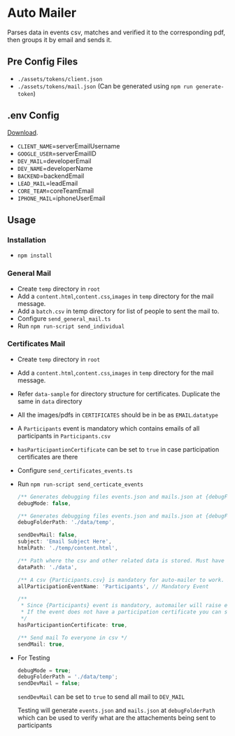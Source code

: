 # Auto Mailer

Parses data in events csv, matches and verified it to the corresponding pdf, then groups it by email and sends it.

## Pre Config Files

- `./assets/tokens/client.json`
- `./assets/tokens/mail.json` (Can be generated using `npm run generate-token`)

## .env Config

[Download](https://drive.google.com/drive/folders/1EvwqmuNksuRUwWCN28FU10LeqhgvOyp7?usp=sharing).

- `CLIENT_NAME`=serverEmailUsername
- `GOOGLE_USER`=serverEmailID
- `DEV_MAIL`=developerEmail
- `DEV_NAME`=developerName
- `BACKEND`=backendEmail
- `LEAD_MAIL`=leadEmail
- `CORE_TEAM`=coreTeamEmail
- `IPHONE_MAIL`=iphoneUserEmail

## Usage

### Installation

- `npm install`

### General Mail

- Create `temp` directory in `root`
- Add a `content.html`,`content.css`,`images` in `temp` directory for the mail message.
- Add a `batch.csv` in temp directory for list of people to sent the mail to.
- Configure `send_general_mail.ts`
- Run `npm run-script send_individual`

### Certificates Mail

- Create `temp` directory in `root`
- Add a `content.html`,`content.css`,`images` in `temp` directory for the mail message.
- Refer `data-sample` for directory structure for certificates. Duplicate the same in `data` directory
- All the images/pdfs in `CERTIFICATES` should be in be as `EMAIL`.`datatype`
- A `Participants` event is mandatory which contains emails of all participants in `Participants.csv`
- `hasParticipantionCertificate` can be set to `true` in case participation certificates are there
- Configure `send_certificates_events.ts`
- Run `npm run-script send_certicate_events`

    ```javascript
    /** Generates debugging files events.json and mails.json at {debugFolderPath} */
    debugMode: false,

    /** Generates debugging files events.json and mails.json at {debugFolderPath} */
    debugFolderPath: './data/temp',

    sendDevMail: false,
    subject: 'Email Subject Here',
    htmlPath: './temp/content.html',

    /** Path where the csv and other related data is stored. Must have the same structue of {data-sample} */
    dataPath: './data',

    /** A csv {Participants.csv} is mandatory for auto-mailer to work. It is a super set of all other csv events. */
    allParticipationEventName: 'Participants', // Mandatory Event

    /**
     * Since {Participants} event is mandatory, automailer will raise error if it could not find participant's certificates.
     * If the event does not have a participation certificate you can set {hasParticipantionCertificate} to false
     */
    hasParticipantionCertificate: true,

    /** Send mail To everyone in csv */
    sendMail: true,
    ```

- For Testing

    ```javascript
    debugMode = true;
    debugFolderPath = './data/temp';
    sendDevMail = false;
    ```

    `sendDevMail` can be set to `true` to send all mail to `DEV_MAIL`

    Testing will generate `events.json` and `mails.json` at `debugFolderPath` which can be used to verify what are the attachements being sent to participants
